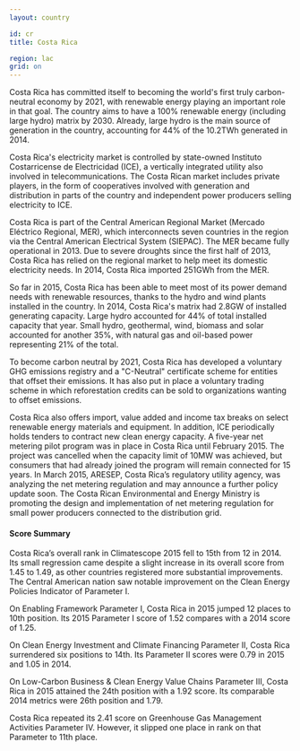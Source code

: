 ```yaml
---
layout: country

id: cr
title: Costa Rica

region: lac
grid: on
---
```

Costa Rica has committed itself to becoming the world's first truly carbon-neutral economy by 2021, with renewable energy playing an important role in that goal. The country aims to have a 100% renewable energy (including large hydro) matrix by 2030. Already, large hydro is the main source of generation in the country, accounting for 44% of the 10.2TWh generated in 2014.  

Costa Rica's electricity market is controlled by state-owned Instituto Costarricense de Electricidad (ICE), a vertically integrated utility also involved in telecommunications. The Costa Rican market includes private players, in the form of cooperatives involved with generation and distribution in parts of the country and independent power producers selling electricity to ICE. 

Costa Rica is part of the Central American Regional Market (Mercado Eléctrico Regional, MER), which interconnects seven countries in the region via the Central American Electrical System (SIEPAC). The MER became fully operational in 2013. Due to severe droughts since the first half of 2013, Costa Rica has relied on the regional market to help meet its domestic electricity needs. In 2014, Costa Rica imported 251GWh from the MER. 

So far in 2015, Costa Rica has been able to meet most of its power demand needs with renewable resources, thanks to the hydro and wind plants installed in the country. 
In 2014, Costa Rica's matrix had 2.8GW of installed generating capacity. Large hydro accounted for 44% of total installed capacity that year. Small hydro, geothermal, wind, biomass and solar accounted for another 35%, with natural gas and oil-based power representing 21% of the total.

To become carbon neutral by 2021, Costa Rica has developed a voluntary GHG emissions registry and a "C-Neutral" certificate scheme for entities that offset their emissions. It has also put in place a voluntary trading scheme in which reforestation credits can be sold to organizations wanting to offset emissions.

Costa Rica also offers import, value added and income tax breaks on select renewable energy materials and equipment. In addition, ICE periodically holds tenders to contract new clean energy capacity. A five-year net metering pilot program was in place in Costa Rica until February 2015. The project was cancelled when the capacity limit of 10MW was achieved, but consumers that had already joined the program will remain connected for 15 years. In March 2015, ARESEP, Costa Rica’s regulatory utility agency, was analyzing the net metering regulation and may announce a further policy update soon. The Costa Rican Environmental and Energy Ministry is promoting the design and implementation of net metering regulation for small power producers connected to the distribution grid.

#### Score Summary

Costa Rica’s overall rank in Climatescope 2015 fell to 15th from 12 in 2014. Its small regression came despite a slight increase in its overall score from 1.45 to 1.49, as other countries registered more substantial improvements.
The Central American nation saw notable improvement on the Clean Energy Policies Indicator of Parameter I.

On Enabling Framework Parameter I, Costa Rica in 2015 jumped 12 places to 10th position. Its 2015 Parameter I score of 1.52 compares with a 2014 score of 1.25.

On Clean Energy Investment and Climate Financing Parameter II, Costa Rica surrendered six positions to 14th. Its Parameter II scores were 0.79 in 2015 and 1.05 in 2014.

On Low-Carbon Business & Clean Energy Value Chains Parameter III, Costa Rica in 2015 attained the 24th position with a 1.92 score. Its comparable 2014 metrics were 26th position and 1.79.

Costa Rica repeated its 2.41 score on Greenhouse Gas Management Activities Parameter IV. However, it slipped one place in rank on that Parameter to 11th place.
